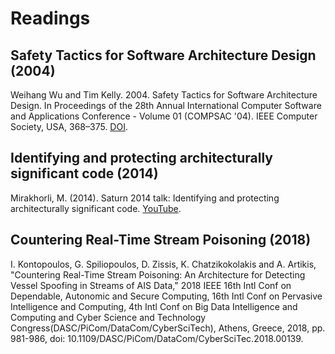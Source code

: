 # Readings

## Safety Tactics for Software Architecture Design (2004)

Weihang Wu and Tim Kelly. 2004. Safety Tactics for Software Architecture Design. In Proceedings of the 28th Annual International Computer Software and Applications Conference - Volume 01 (COMPSAC '04). IEEE Computer Society, USA, 368–375. [DOI](https://dl-acm-org.proxy1.ncu.edu/doi/10.5555/1025117.1025525).

## Identifying and protecting architecturally significant code (2014)

Mirakhorli, M. (2014). Saturn 2014 talk: Identifying and protecting architecturally significant code. [YouTube](https://youtu.be/B26GVs4tM70).

## Countering Real-Time Stream Poisoning (2018)

I. Kontopoulos, G. Spiliopoulos, D. Zissis, K. Chatzikokolakis and A. Artikis, "Countering Real-Time Stream Poisoning: An Architecture for Detecting Vessel Spoofing in Streams of AIS Data," 2018 IEEE 16th Intl Conf on Dependable, Autonomic and Secure Computing, 16th Intl Conf on Pervasive Intelligence and Computing, 4th Intl Conf on Big Data Intelligence and Computing and Cyber Science and Technology Congress(DASC/PiCom/DataCom/CyberSciTech), Athens, Greece, 2018, pp. 981-986, doi: 10.1109/DASC/PiCom/DataCom/CyberSciTec.2018.00139.
